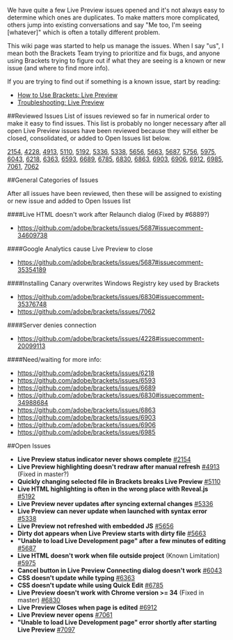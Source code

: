 We have quite a few Live Preview issues opened and it's not always easy to determine which ones are duplicates. To make matters more complicated, others jump into existing conversations and say "Me too, I'm seeing [whatever]" which is often a totally different problem.

This wiki page was started to help us manage the issues. When I say "us", I mean both the Brackets Team trying to prioritize and fix bugs, and anyone using Brackets trying to figure out if what they are seeing is a known or new issue (and where to find more info).

If you are trying to find out if something is a known issue, start by reading:
* [How to Use Brackets: Live Preview](https://github.com/adobe/brackets/wiki/How-to-Use-Brackets#wiki-live-preview)
* [Troubleshooting: Live Preview](https://github.com/adobe/brackets/wiki/Troubleshooting#wiki--live-preview-isnt-working)

##Reviewed Issues
List of issues reviewed so far in numerical order to make it easy to find issues. This list is probably no longer necessary after all open Live Preview issues have been reviewed because they will either be closed, consolidated, or added to Open Issues list below.

[2154](https://github.com/adobe/brackets/issues/2154),
[4228](https://github.com/adobe/brackets/issues/4228),
[4913](https://github.com/adobe/brackets/issues/4913),
[5110](https://github.com/adobe/brackets/issues/5110),
[5192](https://github.com/adobe/brackets/issues/5192),
[5336](https://github.com/adobe/brackets/issues/5336),
[5338](https://github.com/adobe/brackets/issues/5338),
[5656](https://github.com/adobe/brackets/issues/5656),
[5663](https://github.com/adobe/brackets/issues/5663),
[5687](https://github.com/adobe/brackets/issues/5687),
[5756](https://github.com/adobe/brackets/issues/5756),
[5975](https://github.com/adobe/brackets/issues/5975),
[6043](https://github.com/adobe/brackets/issues/6043),
[6218](https://github.com/adobe/brackets/issues/6218),
[6363](https://github.com/adobe/brackets/issues/6363),
[6593](https://github.com/adobe/brackets/issues/6593),
[6689](https://github.com/adobe/brackets/issues/6689),
[6785](https://github.com/adobe/brackets/issues/6785),
[6830](https://github.com/adobe/brackets/issues/6830),
[6863](https://github.com/adobe/brackets/issues/6863),
[6903](https://github.com/adobe/brackets/issues/6903),
[6906](https://github.com/adobe/brackets/issues/6906),
[6912](https://github.com/adobe/brackets/issues/6912),
[6985](https://github.com/adobe/brackets/issues/6985),
[7061](https://github.com/adobe/brackets/issues/7061),
[7062](https://github.com/adobe/brackets/issues/7062)

##General Categories of Issues

After all issues have been reviewed, then these will be assigned to existing or new issue and added to Open Issues list

####Live HTML doesn't work after Relaunch dialog
(Fixed by #6889?)
- https://github.com/adobe/brackets/issues/5687#issuecomment-34609738

####Google Analytics cause Live Preview to close
- https://github.com/adobe/brackets/issues/5687#issuecomment-35354189

####Installing Canary overwrites Windows Registry key used by Brackets
- https://github.com/adobe/brackets/issues/6830#issuecomment-35376748
- https://github.com/adobe/brackets/issues/7062

####Server denies connection
- https://github.com/adobe/brackets/issues/4228#issuecomment-20099113

####Need/waiting for more info:
- https://github.com/adobe/brackets/issues/6218
- https://github.com/adobe/brackets/issues/6593
- https://github.com/adobe/brackets/issues/6689
- https://github.com/adobe/brackets/issues/6830#issuecomment-34988684
- https://github.com/adobe/brackets/issues/6863
- https://github.com/adobe/brackets/issues/6903
- https://github.com/adobe/brackets/issues/6906
- https://github.com/adobe/brackets/issues/6985

##Open Issues

* **Live Preview status indicator never shows complete** [#2154](https://github.com/adobe/brackets/issues/2154)
* **Live Preview highlighting doesn't redraw after manual refresh** [#4913](https://github.com/adobe/brackets/issues/4913) (Fixed in master?)
* **Quickly changing selected file in Brackets breaks Live Preview** [#5110](https://github.com/adobe/brackets/issues/5110)
* **Live HTML highlighting is often in the wrong place with Reveal.js** [#5192](https://github.com/adobe/brackets/issues/5192)
* **Live Preview never updates after syncing external changes** [#5336](https://github.com/adobe/brackets/issues/5336)
* **Live Preview can never update when launched with syntax error** [#5338](https://github.com/adobe/brackets/issues/5338)
* **Live Preview not refreshed with embedded JS** [#5656](https://github.com/adobe/brackets/issues/5656)
* **Dirty dot appears when Live Preview starts with dirty file** [#5663](https://github.com/adobe/brackets/issues/5663)
* **"Unable to load Live Development page" after a few minutes of editing** [#5687](https://github.com/adobe/brackets/issues/5687)
* **Live HTML doesn't work when file outside project** (Known Limitation) [#5975](https://github.com/adobe/brackets/issues/5975)
* **Cancel button in Live Preview Connecting dialog doesn't work** [#6043](https://github.com/adobe/brackets/issues/6043)
* **CSS doesn't update while typing** [#6363](https://github.com/adobe/brackets/issues/6363)
* **CSS doesn't update while using Quick Edit** [#6785](https://github.com/adobe/brackets/issues/6785)
* **Live Preview doesn't work with Chrome version >= 34** (Fixed in master) [#6830](https://github.com/adobe/brackets/issues/6830)
* **Live Preview Closes when page is edited** [#6912](https://github.com/adobe/brackets/issues/6912)
* **Live Preview never opens** [#7061](https://github.com/adobe/brackets/issues/7061)
* **"Unable to load Live Development page" error shortly after starting Live Preview** [#7097](https://github.com/adobe/brackets/issues/7097)


